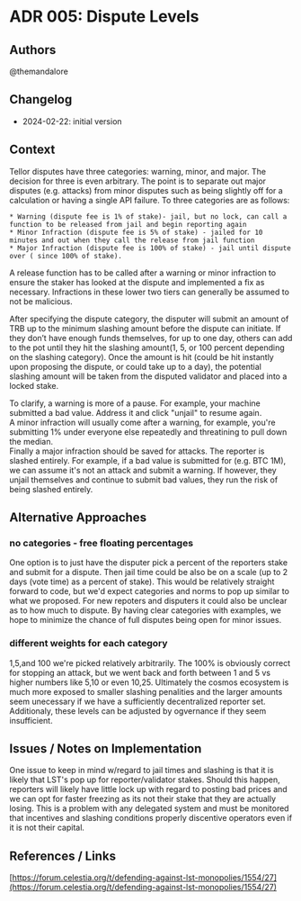 # ADR 005: Dispute Levels

## Authors

@themandalore

## Changelog

- 2024-02-22: initial version

## Context

Tellor disputes have three categories:  warning, minor, and major.  The decision for three is even arbitrary.  The point is to separate out major disputes (e.g. attacks) from minor disputes such as being slightly off for a calculation or having a single API failure.  To three categories are as follows:

    * Warning (dispute fee is 1% of stake)- jail, but no lock, can call a function to be released from jail and begin reporting again
    * Minor Infraction (dispute fee is 5% of stake) - jailed for 10 minutes and out when they call the release from jail function
    * Major Infraction (dispute fee is 100% of stake) - jail until dispute over ( since 100% of stake).

A release function has to be called after a warning or minor infraction to ensure the staker has looked at the dispute and implemented a fix as necessary. Infractions in these lower two tiers can generally be assumed to not be malicious. 


After specifying the dispute category, the disputer will submit an amount of TRB up to the minimum slashing amount before the dispute can initiate. If they don’t have enough funds themselves, for up to one day, others can add to the pot until they hit the slashing amount(1, 5, or 100 percent depending on the slashing category).  Once the amount is hit (could be hit instantly upon proposing the dispute, or could take up to a day), the potential slashing amount will be taken from the disputed validator and placed into a locked stake.

To clarify, a warning is more of a pause.  For example, your machine submitted a bad value.  Address it and click "unjail" to resume again.  
A minor infraction will usually come after a warning, for example, you're submitting 1% under everyone else repeatedly and threatining to pull down the median.  
Finally a major infraction should be saved for attacks.  The reporter is slashed entirely.  For example, if a bad value is submitted for (e.g. BTC 1M), we can assume it's not an attack and submit a warning.  If however, they unjail themselves and continue to submit bad values, they run the risk of being slashed entirely. 



## Alternative Approaches

### no categories - free floating percentages

One option is to just have the disputer pick a percent of the reporters stake and submit for a dispute.  Then jail time could be also be on a scale (up to 2 days (vote time) as a percent of stake).  This would be relatively straight forward to code, but we'd expect categories and norms to pop up similar to what we proposed.  For new repoters and disputers it could also be unclear as to how much to dispute. By having clear categories with examples, we hope to minimize the chance of full disputes being open for minor issues. 

### different weights for each category

1,5,and 100 we're picked relatively arbitrarily.  The 100% is obviously correct for stopping an attack, but we went back and forth between 1 and 5 vs higher numbers like 5,10 or even 10,25.  Ultimately the cosmos ecosystem is much more exposed to smaller slashing penalities and the larger amounts seem unecessary if we have a sufficiently decentralized reporter set.  Additionaly, these levels can be adjusted by ogvernance if they seem insufficient. 

## Issues / Notes on Implementation

One issue to keep in mind w/regard to jail times and slashing is that it is likely that LST's pop up for reporter/validator stakes.  Should this happen, reporters will likely have little lock up with regard to posting bad prices and we can opt for faster freezing as its not their stake that they are actually losing.  This is a problem with any delegated system and must be monitored that incentives and slashing conditions properly discentive operators even if it is not their capital.  


## References / Links

[https://forum.celestia.org/t/defending-against-lst-monopolies/1554/27](https://forum.celestia.org/t/defending-against-lst-monopolies/1554/27)
